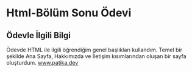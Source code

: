 # Html-Bölüm Sonu Ödevi
## Ödevle İlgili Bilgi

Ödevde HTML ile ilgili öğrendiğim genel başlıkları kullandım. Temel bir şekilde Ana Sayfa, Hakkımızda ve İletişim kısımlarından oluşan bir sayfa oluşturdum.
www.patika.dev
